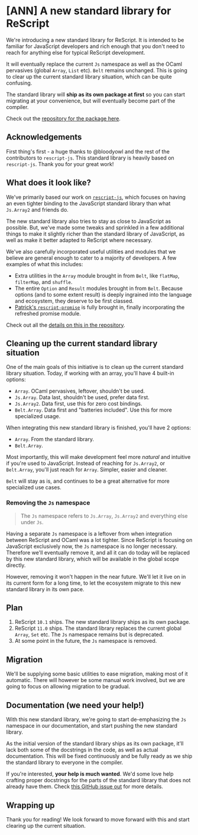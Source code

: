 # [ANN] A new standard library for ReScript

We're introducing a new standard library for ReScript. It is intended to be familiar for JavaScript developers and rich enough that you don't need to reach for anything else for typical ReScript development.

It will eventually replace the current `Js` namespace as well as the OCaml pervasives (global `Array`, `List` etc). `Belt` remains unchanged. This is going to clear up the current standard library situation, which can be quite confusing.

The standard library will **ship as its own package at first** so you can start migrating at your convenience, but will eventually become part of the compiler.

Check out the [repository for the package here](https://github.com/rescript-lang/rescript-standard-library).

## Acknowledgements

First thing's first - a huge thanks to @bloodyowl and the rest of the contributors to `rescript-js`. This standard library is heavily based on `rescript-js`. Thank you for your great work!

## What does it look like?

We've primarily based our work on [`rescript-js`](https://github.com/bloodyowl/rescript-js), which focuses on having an even tighter binding to the JavaScript standard library than what `Js.Array2` and friends do.

The new standard library also tries to stay as close to JavaScript as possible. But, we've made some tweaks and sprinkled in a few additional things to make it slightly richer than the standard library of JavaScript, as well as make it better adapted to ReScript where necessary.

We've also carefully incorporated useful utilities and modules that we believe are general enough to cater to a majority of developers. A few examples of what this includes:

- Extra utilities in the `Array` module brought in from `Belt`, like `flatMap`, `filterMap`, and `shuffle`.
- The entire `Option` and `Result` modules brought in from `Belt`. Because options (and to some extent result) is deeply ingrained into the language and ecosystem, they deserve to be first classed.
- [Patrick's `rescript-promise`](https://github.com/ryyppy/rescript-promise) is fully brought in, finally incorporating the refreshed promise module.

Check out all the [details on this in the repository](https://github.com/rescript-lang/rescript-standard-library).

## Cleaning up the current standard library situation

One of the main goals of this initiative is to clean up the current standard library situation. Today, if working with an array, you'll have 4 built-in options:

- `Array`. OCaml pervasives, leftover, shouldn't be used.
- `Js.Array`. Data last, shouldn't be used, prefer data first.
- `Js.Array2`. Data first, use this for zero cost bindings.
- `Belt.Array`. Data first and "batteries included". Use this for more specialized usage.

When integrating this new standard library is finished, you'll have 2 options:

- `Array`. From the standard library.
- `Belt.Array`.

Most importantly, this will make development feel more _natural_ and intuitive if you're used to JavaScript. Instead of reaching for `Js.Array2`, or `Belt.Array`, you'll just reach for `Array`. Simpler, easier and cleaner.

`Belt` will stay as is, and continues to be a great alternative for more specialized use cases.

### Removing the `Js` namespace

> The `Js` namespace refers to `Js.Array`, `Js.Array2` and everything else under `Js`.

Having a separate `Js` namespace is a leftover from when integration between ReScript and OCaml was a lot tighter. Since ReScript is focusing on JavaScript exclusively now, the `Js` namespace is no longer necessary. Therefore we'll eventually remove it, and all it can do today will be replaced by this new standard library, which will be available in the global scope directly.

However, removing it won't happen in the near future. We'll let it live on in its current form for a long time, to let the ecosystem migrate to this new standard library in its own pace.

## Plan

1. ReScript `10.1` ships. The new standard library ships as its own package.
2. ReScript `11.0` ships. The standard library replaces the current global `Array`, `Set` etc. The `Js` namespace remains but is deprecated.
3. At some point in the future, the `Js` namespace is removed.

## Migration

We'll be supplying some basic utilities to ease migration, making most of it automatic. There will however be some manual work involved, but we are going to focus on allowing migration to be gradual.

## Documentation (we need your help!)

With this new standard library, we're going to start de-emphasizing the `Js` namespace in our documentation, and start pushing the new standard library.

As the initial version of the standard library ships as its own package, it'll lack both some of the docstrings in the code, as well as actual documentation. This will be fixed continuously and be fully ready as we ship the standard library to everyone in the compiler.

If you're interested, **your help is much wanted**. We'd some love help crafting proper docstrings for the parts of the standard library that does not already have them. Check [this GitHub issue out](todo-link) for more details.

## Wrapping up

Thank you for reading! We look forward to move forward with this and start clearing up the current situation.
